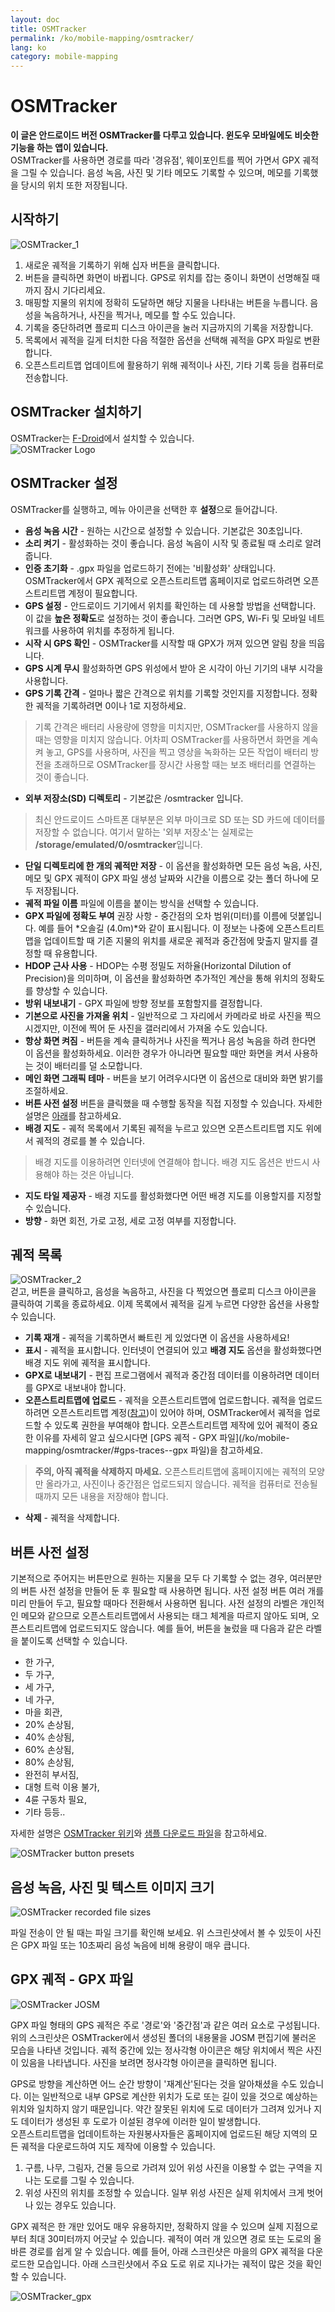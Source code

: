 ```yaml
---
layout: doc
title: OSMTracker
permalink: /ko/mobile-mapping/osmtracker/
lang: ko
category: mobile-mapping
---
```


OSMTracker
==============

  
**이 글은 안드로이드 버전 OSMTracker를 다루고 있습니다. 윈도우 모바일에도 비슷한 기능을 하는 앱이 있습니다.**  
OSMTracker를 사용하면 경로를 따라 '경유점', 웨이포인트를 찍어 가면서 GPX 궤적을 그릴 수 있습니다. 음성 녹음, 사진 및 기타 메모도 기록할 수 있으며, 메모를 기록했을 당시의 위치 또한 저장됩니다.

시작하기
-----------

![OSMTracker_1][]  

1. 새로운 궤적을 기록하기 위해 십자 버튼을 클릭합니다.  
2.  버튼을 클릭하면 화면이 바뀝니다. GPS로 위치를 잡는 중이니 화면이 선명해질 때까지 잠시 기다리세요.  
3. 매핑할 지물의 위치에 정확히 도달하면 해당 지물을 나타내는 버튼을 누릅니다. 음성을 녹음하거나, 사진을 찍거나, 메모를 할 수도 있습니다.  
4.  기록을 중단하려면 플로피 디스크 아이콘을 눌러 지금까지의 기록을 저장합니다.  
5.  목록에서 궤적을 길게 터치한 다음 적절한 옵션을 선택해 궤적을 GPX 파일로 변환합니다.  
6.  오픈스트리트맵 업데이트에 활용하기 위해 궤적이나 사진, 기타 기록 등을 컴퓨터로 전송합니다.  


OSMTracker 설치하기
-------------------------

OSMTracker는 [F-Droid](https://f-droid.org/en/packages/net.osmtracker/)에서 설치할 수 있습니다.  
![OSMTracker Logo][]  


OSMTracker 설정
------------------------

OSMTracker를 실행하고, 메뉴 아이콘을 선택한 후 **설정**으로 들어갑니다.  

-  **음성 녹음 시간** - 원하는 시간으로 설정할 수 있습니다. 기본값은 30초입니다.  
-  **소리 켜기** - 활성화하는 것이 좋습니다. 음성 녹음이 시작 및 종료될 때 소리로 알려 줍니다.  
-  **인증 초기화** - .gpx 파일을 업로드하기 전에는 '비활성화' 상태입니다. OSMTracker에서 GPX 궤적으로 오픈스트리트맵 홈페이지로 업로드하려면 오픈스트리트맵 계정이 필요합니다.  
-  **GPS 설정** - 안드로이드 기기에서 위치를 확인하는 데 사용할 방법을 선택합니다. 이 값을 **높은 정확도**로 설정하는 것이 좋습니다. 그러면 GPS, Wi-Fi 및 모바일 네트워크를 사용하여 위치를 추정하게 됩니다.  
-  **시작 시 GPS 확인** - OSMTracker를 시작할 때 GPX가 꺼져 있으면 알림 창을 띄웁니다.
-  **GPS 시계 무시** 활성화하면 GPS 위성에서 받아 온 시각이 아닌 기기의 내부 시각을 사용합니다.  
-  **GPS 기록 간격** - 얼마나 짧은 간격으로 위치를 기록할 것인지를 지정합니다. 정확한 궤적을 기록하려면 0이나 1로 지정하세요.  

> 기록 간격은 배터리 사용량에 영향을 미치지만, OSMTracker를 사용하지 않을 때는 영향을 미치지 않습니다. 어차피 OSMTracker를 사용하면서 화면을 계속 켜 놓고, GPS를 사용하며, 사진을 찍고 영상을 녹화하는 모든 작업이 배터리 방전을 초래하므로 OSMTracker를 장시간 사용할 때는 보조 배터리를 연결하는 것이 좋습니다.  

-  **외부 저장소(SD) 디렉토리** - 기본값은 /osmtracker 입니다.  

> 최신 안드로이드 스마트폰 대부분은 외부 마이크로 SD 또는 SD 카드에 데이터를 저장할 수 없습니다. 여기서 말하는 '외부 저장소'는 실제로는 **/storage/emulated/0/osmtracker**입니다.  

- **단일 디렉토리에 한 개의 궤적만 저장** - 이 옵션을 활성화하면 모든 음성 녹음, 사진, 메모 및 GPX 궤적이 GPX 파일 생성 날짜와 시간을 이름으로 갖는 폴더 하나에 모두 저장됩니다.  
-  **궤적 파일 이름** 파일에 이름을 붙이는 방식을 선택할 수 있습니다.  
- **GPX 파일에 정확도 부여** 권장 사항 - 중간점의 오차 범위(미터)를 이름에 덧붙입니다. 예를 들어 *오솔길 (4.0m)*와 같이 표시됩니다. 이 정보는 나중에 오픈스트리트맵을 업데이트할 때 기존 지물의 위치를 새로운 궤적과 중간점에 맞출지 말지를 결정할 때 유용합니다.  
-  **HDOP 근사 사용** - HDOP는 수평 정밀도 저하율(Horizontal Dilution of Precision)을 의미하며, 이 옵션을 활성화하면 추가적인 계산을 통해 위치의 정확도를 향상할 수 있습니다.  
-  **방위 내보내기** - GPX 파일에 방향 정보를 포함할지를 결정합니다.  
-  **기본으로 사진을 가져올 위치** - 일반적으로 그 자리에서 카메라로 바로 사진을 찍으시겠지만, 이전에 찍어 둔 사진을 갤러리에서 가져올 수도 있습니다.  
- **항상 화면 켜짐** - 버튼을 계속 클릭하거나 사진을 찍거나 음성 녹음을 하려 한다면 이 옵션을 활성화하세요. 이러한 경우가 아니라면 필요할 때만 화면을 켜서 사용하는 것이 배터리를 덜 소모합니다.  
-  **메인 화면 그래픽 테마** - 버튼을 보기 어려우시다면 이 옵션으로 대비와 화면 밝기를 조절하세요.  
-  **버튼 사전 설정** 버튼을 클릭했을 때 수행할 동작을 직접 지정할 수 있습니다. 자세한 설명은 [아래](/ko/mobile-mapping/osmtracker/#button-presets)를 참고하세요.   
-  **배경 지도** - 궤적 목록에서 기록된 궤적을 누르고 있으면 오픈스트리트맵 지도 위에서 궤적의 경로를 볼 수 있습니다.  

> 배경 지도를 이용하려면 인터넷에 연결해야 합니다. 배경 지도 옵션은 반드시 사용해야 하는 것은 아닙니다.  

-  **지도 타일 제공자** - 배경 지도를 활성화했다면 어떤 배경 지도를 이용할지를 지정할 수 있습니다.  
-  **방향** - 화면 회전, 가로 고정, 세로 고정 여부를 지정합니다.  

궤적 목록
--------------

![OSMTracker_2][]  
걷고, 버튼을 클릭하고, 음성을 녹음하고, 사진을 다 찍었으면 플로피 디스크 아이콘을 클릭하여 기록을 종료하세요. 이제 목록에서 궤적을 길게 누르면 다양한 옵션을 사용할 수 있습니다.  

-  **기록 재개** - 궤적을 기록하면서 빠트린 게 있었다면 이 옵션을 사용하세요!  
-  **표시** - 궤적을 표시합니다. 인터넷이 연결되어 있고 **배경 지도** 옵션을 활성화했다면 배경 지도 위에 궤적을 표시합니다.  
-  **GPX로 내보내기** - 편집 프로그램에서 궤적과 중간점 데이터를 이용하려면 데이터를 GPX로 내보내야 합니다.  
- **오픈스트리트맵에 업로드** - 궤적을 오픈스트리트맵에 업로드합니다. 궤적을 업로드하려면 오픈스트리트맵 계정([참고](/ko/beginner/start-osm/))이 있어야 하며, OSMTracker에서 궤적을 업로드할 수 있도록 권한을 부여해야 합니다. 오픈스트리트맵 제작에 있어 궤적이 중요한 이유를 자세히 알고 싶으시다면 [GPS 궤적 - GPX 파일](/ko/mobile-mapping/osmtracker/#gps-traces--gpx 파일)을 참고하세요.  

> **주의, 아직 궤적을 삭제하지 마세요.** 오픈스트리트맵에 홈페이지에는 궤적의 모양만 올라가고, 사진이나 중간점은 업로드되지 않습니다. 궤적을 컴퓨터로 전송될 때까지 모든 내용을 저장해야 합니다.  

-  **삭제** - 궤적을 삭제합니다.  


버튼 사전 설정
--------------

기본적으로 주어지는 버튼만으로 원하는 지물을 모두 다 기록할 수 없는 경우, 여러분만의 버튼 사전 설정을 만들어 둔 후 필요할 때 사용하면 됩니다. 사전 설정 버튼 여러 개를 미리 만들어 두고, 필요할 때마다 전환해서 사용하면 됩니다. 사전 설정의 라벨은 개인적인 메모와 같으므로 오픈스트리트맵에서 사용되는 태그 체계을 따르지 않아도 되며, 오픈스트리트맵에 업로드되지도 않습니다. 예를 들어, 버튼을 눌렀을 때 다음과 같은 라벨을 붙이도록 선택할 수 있습니다.  

- 한 가구,  
- 두 가구,  
- 세 가구,  
- 네 가구,  
- 마을 회관,  
- 20% 손상됨,  
- 40% 손상됨,  
- 60% 손상됨,  
- 80% 손상됨,  
- 완전히 부서짐,  
- 대형 트럭 이용 불가,  
- 4륜 구동차 필요,  
- 기타 등등..  

자세한 설명은 [OSMTracker 위키](https://github.com/nguillaumin/osmtracker-android/wiki/Custom-buttons-layouts)와 [샘플 다운로드 파일](/files/R_of_Way.xml)을 참고하세요.  

![OSMTracker button presets][]  


음성 녹음, 사진 및 텍스트 이미지 크기  
-----------------------------------------------  

![OSMTracker recorded file sizes][]  

파일 전송이 안 될 때는 파일 크기를 확인해 보세요. 위 스크린샷에서 볼 수 있듯이 사진은 GPX 파일 또는 10초짜리 음성 녹음에 비해 용량이 매우 큽니다.  


GPX 궤적 - GPX 파일
----------------------  

![OSMTracker JOSM][]  

GPX 파일 형태의 GPS 궤적은 주로 '경로'와 '중간점'과 같은 여러 요소로 구성됩니다. 위의 스크린샷은 OSMTracker에서 생성된 폴더의 내용물을 JOSM 편집기에 불러온 모습을 나타낸 것입니다. 궤적 중간에 있는 정사각형 아이콘은 해당 위치에서 찍은 사진이 있음을 나타냅니다. 사진을 보려면 정사각형 아이콘을 클릭하면 됩니다.  

GPS로 방향을 계산하면 어느 순간 방향이 '재계산'된다는 것을 알아채셨을 수도 있습니다. 이는 일반적으로 내부 GPS로 계산한 위치가 도로 또는 길이 있을 것으로 예상하는 위치와 일치하지 않기 때문입니다. 약간 잘못된 위치에 도로 데이터가 그려져 있거나 지도 데이터가 생성된 후 도로가 이설된 경우에 이러한 일이 발생합니다.  
오픈스트리트맵을 업데이트하는 자원봉사자들은 홈페이지에 업로드된 해당 지역의 모든 궤적을 다운로드하여 지도 제작에 이용할 수 있습니다.  

1. 구름, 나무, 그림자, 건물 등으로 가려져 있어 위성 사진을 이용할 수 없는 구역을 지나는 도로를 그릴 수 있습니다.  
2. 위성 사진의 위치를 조정할 수 있습니다. 일부 위성 사진은 실제 위치에서 크게 벗어나 있는 경우도 있습니다.  

GPX 궤적은 한 개만 있어도 매우 유용하지만, 정확하지 않을 수 있으며 실제 지점으로부터 최대 30미터까지 어긋날 수 있습니다. 궤적이 여러 개 있으면 경로 또는 도로의 올바른 경로를 쉽게 알 수 있습니다. 예를 들어, 아래 스크린샷은 마을의 GPX 궤적을 다운로드한 모습입니다. 아래 스크린샷에서 주요 도로 위로 지나가는 궤적이 많은 것을 확인할 수 있습니다.  

![OSMTracker_gpx][] 




[OSMTracker Logo]: /images/mobile-mapping/osmtracker_logo.png
[OSMTracker_1]: /images/mobile-mapping/OSMTracker_1.png
[OSMTracker_2]: /images/mobile-mapping/OSMTracker_2.png
[OSMTracker button presets]: /images/mobile-mapping/OSMTracker_presets.png
[OSMTracker recorded file sizes]: /images/mobile-mapping/OSMTracker_files.png
[OSMTracker_gpx]: /images/mobile-mapping/OSMTracker_gpx.png
[OSMTracker JOSM]: /images/mobile-mapping/OSMTracker_JOSM.png